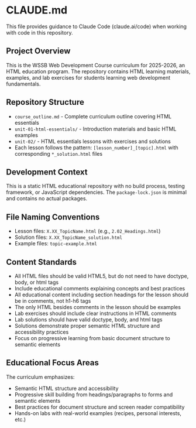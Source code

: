 # CLAUDE.md

This file provides guidance to Claude Code (claude.ai/code) when working with code in this repository.

## Project Overview

This is the WSSB Web Development Course curriculum for 2025-2026, an HTML education program. The repository contains HTML learning materials, examples, and lab exercises for students learning web development fundamentals.

## Repository Structure

- `course_outline.md` - Complete curriculum outline covering HTML essentials
- `unit-01-html-essentials/` - Introduction materials and basic HTML examples
- `unit-02/` - HTML essentials lessons with exercises and solutions
- Each lesson follows the pattern: `[lesson_number]_[topic].html` with corresponding `*_solution.html` files

## Development Context

This is a static HTML educational repository with no build process, testing framework, or JavaScript dependencies. The `package-lock.json` is minimal and contains no actual packages.

## File Naming Conventions

- Lesson files: `X.XX_TopicName.html` (e.g., `2.02_Headings.html`)
- Solution files: `X.XX_TopicName_solution.html`
- Example files: `topic-example.html`

## Content Standards

- All HTML files should be valid HTML5, but do not need to have doctype, body, or html tags
- Include educational comments explaining concepts and best practices
- All educational content including section headings for the lesson should be in comments, not h1-h6 tags
- The only HTML besides comments in the lesson should be examples
- Lab exercises should include clear instructions in HTML comments
- Lab solutions should have valid doctype, body, and html tags
- Solutions demonstrate proper semantic HTML structure and accessibility practices
- Focus on progressive learning from basic document structure to semantic elements

## Educational Focus Areas

The curriculum emphasizes:
- Semantic HTML structure and accessibility
- Progressive skill building from headings/paragraphs to forms and semantic elements
- Best practices for document structure and screen reader compatibility
- Hands-on labs with real-world examples (recipes, personal interests, etc.)
